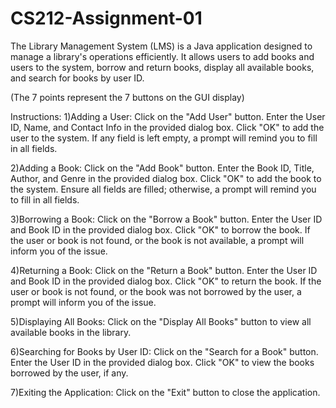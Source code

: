 # CS212-Assignment-01

The Library Management System (LMS) is a Java application designed to manage a library's operations efficiently. It allows users to add books and users to the system, borrow and return books, display all available books, and search for books by user ID.

(The 7 points represent the 7 buttons on the GUI display)

Instructions:
1)Adding a User:
Click on the "Add User" button.
Enter the User ID, Name, and Contact Info in the provided dialog box.
Click "OK" to add the user to the system.
If any field is left empty, a prompt will remind you to fill in all fields.

2)Adding a Book:
Click on the "Add Book" button.
Enter the Book ID, Title, Author, and Genre in the provided dialog box.
Click "OK" to add the book to the system.
Ensure all fields are filled; otherwise, a prompt will remind you to fill in all fields.

3)Borrowing a Book:
Click on the "Borrow a Book" button.
Enter the User ID and Book ID in the provided dialog box.
Click "OK" to borrow the book.
If the user or book is not found, or the book is not available, a prompt will inform you of the issue.

4)Returning a Book:
Click on the "Return a Book" button.
Enter the User ID and Book ID in the provided dialog box.
Click "OK" to return the book.
If the user or book is not found, or the book was not borrowed by the user, a prompt will inform you of the issue.

5)Displaying All Books:
Click on the "Display All Books" button to view all available books in the library.

6)Searching for Books by User ID:
Click on the "Search for a Book" button.
Enter the User ID in the provided dialog box.
Click "OK" to view the books borrowed by the user, if any.

7)Exiting the Application:
Click on the "Exit" button to close the application.
